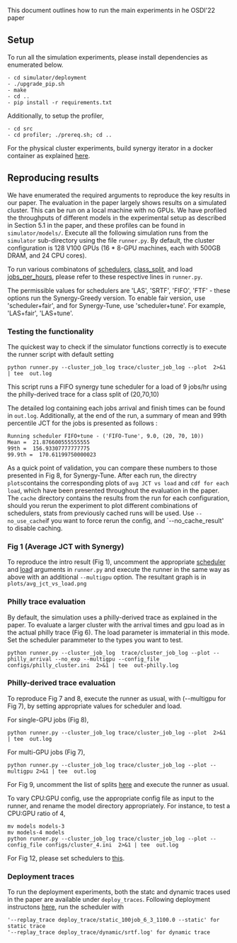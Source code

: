 This document outlines how to run the main experiments in he OSDI'22 paper

## Setup

To run all the simulation experiments, please install dependencies as enumerated below.
```
- cd simulator/deployment
- ./upgrade_pip.sh
- make
- cd ..
- pip install -r requirements.txt
```

Additionally, to setup the profiler, 
```
- cd src
- cd profiler; ./prereq.sh; cd ..
```

For the physical cluster experiments, build synergy iterator in a docker container as explained [here](README.md#setup-iterator).

## Reproducing results

We have enumerated the required arguments to reproduce the key results in our paper. The evaluation in the paper largely shows results on a simulated cluster. 
This can be run on a local machine with no GPUs. We have profiled the throughputs of different models in the experimental setup as described in Section 5.1 in 
the paper, and these profiles can be found in `simulator/models/`. Execute all the following simulation runs from the `simulator` sub-directory using the file 
`runner.py`. By default, the cluster configuration is 128 V100 GPUs (16 * 8-GPU machines, each with 500GB DRAM, and 24 CPU cores).

To run various combinatons of [schedulers](simulator/runner.py#L393), [class_split](simulator/runner.py#L408), and load [jobs_per_hours](simulator/runner.py#L405), please refer to these respective lines in `runner.py`.

The permissible values for schedulers are 'LAS', 'SRTF', 'FIFO', 'FTF' - these options run the Synergy-Greedy version. To enable fair version, use 'scheduler+fair', and for Synergy-Tune, use 'scheduler+tune'. For example, 'LAS+fair', 'LAS+tune'.

### Testing the functionality

The quickest way to check if the simulator functions correctly is to execute the runner script with default setting 
```
python runner.py --cluster_job_log trace/cluster_job_log --plot  2>&1 | tee  out.log
```
This script runs a FIFO synergy tune scheduler for a load of 9 jobs/hr using the philly-derived trace for a class split of (20,70,10)

The detailed log containing each jobs arrival and finish times can be found in `out.log`. Additionally, at the end of the run, a summary of mean and 99th percentile JCT for the jobs is presented as follows :
```
Running scheduler FIFO+tune - ('FIFO-Tune', 9.0, (20, 70, 10))
Mean =  21.876600555555555
99th =  156.93307777777775
99.9th =  170.61199750000023
```

As a quick point of validation, you can compare these numbers to those presented in Fig 8, for Synergy-Tune. 
After each run, the directry `plots`contains the corresponding plots of `avg JCT vs load` and `cdf for each load`, which have been presented throughout 
the evaluation in the paper. The `cache` directory contains the results from the run for each configuration, should you rerun the experiment to plot different combinations of schedulers, stats from previously cached runs will be used. Use `--no_use_cache`if you want to force rerun the config, and `--no_cache_result' to disable caching. 

### Fig 1 (Average JCT with Synergy)
To reproduce the intro result (Fig 1), uncomment the appropriate [scheduler](simulator/runner.py#L397) and [load](simulator/runner.py#L406) arguments in `runner.py` and execute the runner in the same way as above with an additional `--multigpu` option. The resultant graph is in `plots/avg_jct_vs_load.png`

### Philly trace evaluation
By default, the simulation uses a philly-derived trace as explained in the paper. To evaluate a larger cluster with the arrival times and gpu load as in the
actual philly trace (Fig 6). The load parameter is immaterial in this mode. Set the scheduler parammeter to the types you want to test.

```
python runner.py --cluster_job_log  trace/cluster_job_log --plot --philly_arrival --no_exp --multigpu --config_file configs/philly_cluster.ini  2>&1 | tee  out-philly.log
```


### Philly-derived trace evaluation
To reproduce Fig 7 and 8, execute the runner as usual, with (--multigpu for Fig 7), by setting appropriate values for scheduler and load.

For single-GPU jobs (Fig 8), 
```
python runner.py --cluster_job_log trace/cluster_job_log --plot  2>&1 | tee  out.log
```

For multi-GPU jobs (Fig 7),
```
python runner.py --cluster_job_log trace/cluster_job_log --plot --multigpu 2>&1 | tee  out.log
```

For Fig 9, uncomment the list of splits [here](simulator/runner.py#L409) and execute the runner as usual.

To vary CPU:GPU config, use the appropriate config file as input to the runner, and rename the model directory appropriately. For instance, to 
test a CPU:GPU ratio of 4, 

```
mv models models-3
mv models-4 models
python runner.py --cluster_job_log trace/cluster_job_log --plot --config_file configs/cluster_4.ini  2>&1 | tee  out.log
```

For Fig 12, please set schedulers to [this](simulator/runner.py#L400).

### Deployment traces

To run the deployment experiments, both the statc and dynamic traces used in the paper are available under `deploy_traces`. Following deployment instructons [here](simulator/README.md#deployment), run the scheduler with 
```
'--replay_trace deploy_trace/static_100job_6_3_1100.0 --static' for static trace
'--replay_trace deploy_trace/dynamic/srtf.log' for dynamic trace
```
